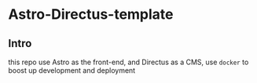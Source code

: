 # Astro-Directus-template

## Intro
this repo use Astro as the front-end, and Directus as a CMS,
use `docker` to boost up development and deployment
